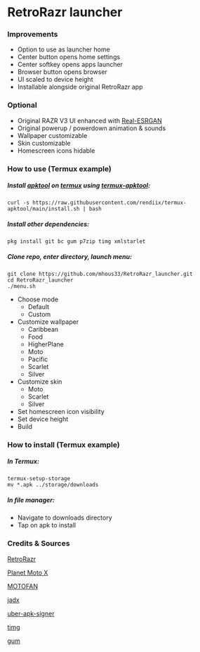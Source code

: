 # RetroRazr launcher
### Improvements
* Option to use as launcher home
* Center button opens home settings
* Center softkey opens apps launcher
* Browser button opens browser
* UI scaled to device height
* Installable alongside original RetroRazr app
### Optional
* Original RAZR V3 UI enhanced with [Real-ESRGAN](https://github.com/xinntao/Real-ESRGAN)
* Original powerup / powerdown animation & sounds
* Wallpaper customizable
* Skin customizable
* Homescreen icons hidable
### How to use (Termux example)
##### Install [apktool](https://github.com/iBotPeaches/Apktool) on [termux](https://github.com/termux/termux-app) using [termux-apktool](https://github.com/rendiix/termux-apktool):
```
curl -s https://raw.githubusercontent.com/rendiix/termux-apktool/main/install.sh | bash
```
##### Install other dependencies:
```
pkg install git bc gum p7zip timg xmlstarlet
```
##### Clone repo, enter directory, launch menu:
```
git clone https://github.com/mhous33/RetroRazr_launcher.git
cd RetroRazr_launcher
./menu.sh
```
* Choose mode
    * Default
    * Custom
* Customize wallpaper
    * Caribbean
    * Food
    * HigherPlane
    * Moto
    * Pacific
    * Scarlet
    * Silver
* Customize skin
    * Moto
    * Scarlet
    * Silver
* Set homescreen icon visibility
* Set device height
* Build
### How to install (Termux example)
##### In Termux:
```
termux-setup-storage
mv *.apk ../storage/downloads
```
##### In file manager:
* Navigate to downloads directory
* Tap on apk to install
### Credits & Sources
[RetroRazr](https://dumps.tadiphone.dev/dumps/motorola/smith/-/blob/user-12-S2PS32.57-23-21-c382c9-release-keys/product/priv-app/RetroRazr/RetroRazr.apk)

[Planet Moto X](https://web.archive.org/web/20071127092350/http://www.planetmotox.net/)

[MOTOFAN](https://forum.motofan.ru/)

[jadx](https://github.com/skylot/jadx)

[uber-apk-signer](https://github.com/patrickfav/uber-apk-signer)

[timg](https://github.com/hzeller/timg)

[gum](https://github.com/charmbracelet/gum)

